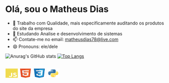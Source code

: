 <h1>Olá, sou o Matheus Dias</h1>

- 🔭 Trabalho com Qualidade, mais especificamente auditando os produtos do site da empresa
- 🌱 Estudando Analise e desenvolvimento de sistemas
- 📫 Contate-me no email: matheusdias78@live.com
- 😄 Pronouns: ele/dele

![Anurag's GitHub stats](https://github-readme-stats.vercel.app/api?username=mathydias&show_icons=true&theme=radical) [![Top Langs](https://github-readme-stats.vercel.app/api/top-langs/?username=mathydias&show_icons=true&theme=radical)](https://github.com/anuraghazra/github-readme-stats)

<div style="display: inline_block"><br>
  <img align="center" alt="Rafa-Js" height="30" width="40" src="https://raw.githubusercontent.com/devicons/devicon/master/icons/javascript/javascript-plain.svg">
  <img align="center" alt="Rafa-HTML" height="30" width="40" src="https://raw.githubusercontent.com/devicons/devicon/master/icons/html5/html5-original.svg">
  <img align="center" alt="Rafa-CSS" height="30" width="40" src="https://raw.githubusercontent.com/devicons/devicon/master/icons/css3/css3-original.svg">
  <img align="center" alt="Rafa-Python" height="30" width="40" src="https://raw.githubusercontent.com/devicons/devicon/master/icons/python/python-original.svg">
</div>
